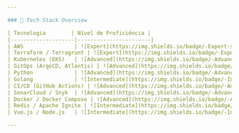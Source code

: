 ```yaml
---

### 🚀 Tech Stack Overview

| Tecnologia        | Nível de Proficiência |
|--------------------|-----------------------|
| AWS                | ![Expert](https://img.shields.io/badge/-Expert-success) |
| Terraform / Terragrunt | ![Expert](https://img.shields.io/badge/-Expert-success) |
| Kubernetes (EKS)   | ![Advanced](https://img.shields.io/badge/-Advanced-blue) |
| GitOps (ArgoCD, Atlantis) | ![Advanced](https://img.shields.io/badge/-Advanced-blue) |
| Python             | ![Advanced](https://img.shields.io/badge/-Advanced-blue) |
| Golang             | ![Intermediate](https://img.shields.io/badge/-Intermediate-yellow) |
| CI/CD (GitHub Actions) | ![Advanced](https://img.shields.io/badge/-Advanced-blue) |
| SonarCloud / Snyk  | ![Advanced](https://img.shields.io/badge/-Advanced-blue) |
| Docker / Docker Compose | ![Advanced](https://img.shields.io/badge/-Advanced-blue) |
| Redis / Apache Ignite | ![Intermediate](https://img.shields.io/badge/-Intermediate-yellow) |
| Vue.js / Node.js   | ![Intermediate](https://img.shields.io/badge/-Intermediate-yellow) |

---
```

